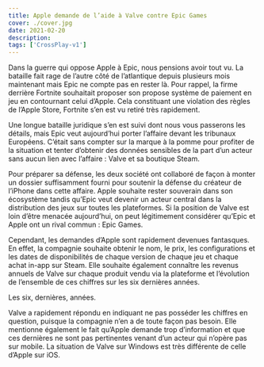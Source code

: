 ```yaml
---
title: Apple demande de l’aide à Valve contre Epic Games
cover: ./cover.jpg
date: 2021-02-20
description:
tags: ['CrossPlay-v1']
---
```


Dans la guerre qui oppose Apple à Epic, nous pensions avoir tout vu. La bataille fait rage de l’autre côté de l’atlantique depuis plusieurs mois maintenant mais Epic ne compte pas en rester là. Pour rappel, la firme derrière Fortnite souhaitait proposer son propose système de paiement en jeu en contournant celui d’Apple. Cela constituant une violation des règles de l’Apple Store, Fortnite s’en est vu retiré très rapidement.

Une longue bataille juridique s’en est suivi dont nous vous passerons les détails, mais Epic veut aujourd’hui porter l’affaire devant les tribunaux Européens. C’était sans compter sur la marque à la pomme pour profiter de la situation et tenter d’obtenir des données sensibles de la part d’un acteur sans aucun lien avec l’affaire : Valve et sa boutique Steam.

Pour préparer sa défense, les deux société ont collaboré de façon à monter un dossier suffisamment fourni pour soutenir la défense du créateur de l’iPhone dans cette affaire. Apple souhaite rester souverain dans son écosystème tandis qu’Epic veut devenir un acteur central dans la distribution des jeux sur toutes les plateformes. Si la position de Valve est loin d’être menacée aujourd’hui, on peut légitimement considérer qu’Epic et Apple ont un rival commun : Epic Games.

Cependant, les demandes d’Apple sont rapidement devenues fantasques. En effet, la compagnie souhaite obtenir le nom, le prix, les configurations et les dates de disponibilités de chaque version de chaque jeu et chaque achat in-app sur Steam. Elle souhaite également connaître les revenus annuels de Valve sur chaque produit vendu via la plateforme et l’évolution de l’ensemble de ces chiffres sur les six dernières années.

Les six, dernières, années.

Valve a rapidement répondu en indiquant ne pas posséder les chiffres en question, puisque la compagnie n’en a de toute façon pas besoin. Elle mentionne également le fait qu’Apple demande trop d’information et que ces dernières ne sont pas pertinentes venant d’un acteur qui n’opère pas sur mobile. La situation de Valve sur Windows est très différente de celle d’Apple sur iOS.
